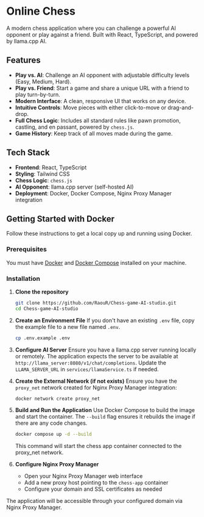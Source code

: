 # Online Chess

A modern chess application where you can challenge a powerful AI opponent or play against a friend. Built with React, TypeScript, and powered by llama.cpp AI.

## Features

- **Play vs. AI**: Challenge an AI opponent with adjustable difficulty levels (Easy, Medium, Hard).
- **Play vs. Friend**: Start a game and share a unique URL with a friend to play turn-by-turn.
- **Modern Interface**: A clean, responsive UI that works on any device.
- **Intuitive Controls**: Move pieces with either click-to-move or drag-and-drop.
- **Full Chess Logic**: Includes all standard rules like pawn promotion, castling, and en passant, powered by `chess.js`.
- **Game History**: Keep track of all moves made during the game.

## Tech Stack

- **Frontend**: React, TypeScript
- **Styling**: Tailwind CSS
- **Chess Logic**: `chess.js`
- **AI Opponent**: llama.cpp server (self-hosted AI)
- **Deployment**: Docker, Docker Compose, Nginx Proxy Manager integration

## Getting Started with Docker

Follow these instructions to get a local copy up and running using Docker.

### Prerequisites

You must have [Docker](https://www.docker.com/get-started) and [Docker Compose](https://docs.docker.com/compose/install/) installed on your machine.

### Installation

1.  **Clone the repository**
    ```sh
    git clone https://github.com/RaouR/Chess-game-AI-studio.git
    cd Chess-game-AI-studio
    ```

2.  **Create an Environment File**
    If you don't have an existing `.env` file, copy the example file to a new file named `.env`.
    ```sh
    cp .env.example .env
    ```

3.  **Configure AI Server**
    Ensure you have a llama.cpp server running locally or remotely. The application expects the server to be available at `http://llama_server:8080/v1/chat/completions`. Update the `LLAMA_SERVER_URL` in `services/llamaService.ts` if needed.

4.  **Create the External Network (if not exists)**
    Ensure you have the `proxy_net` network created for Nginx Proxy Manager integration:
    ```sh
    docker network create proxy_net
    ```

5.  **Build and Run the Application**
    Use Docker Compose to build the image and start the container. The `--build` flag ensures it rebuilds the image if there are any code changes.
    ```sh
    docker compose up -d --build
    ```
    This command will start the chess app container connected to the proxy_net network.

6.  **Configure Nginx Proxy Manager**
    - Open your Nginx Proxy Manager web interface
    - Add a new proxy host pointing to the `chess-app` container
    - Configure your domain and SSL certificates as needed

The application will be accessible through your configured domain via Nginx Proxy Manager.
